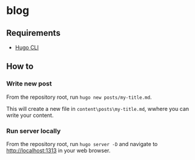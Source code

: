 # blog

## Requirements

- [Hugo CLI](https://gohugo.io/getting-started/installing)

## How to

### Write new post

From the repository root, run `hugo new posts/my-title.md`.

This will create a new file in `content\posts\my-title.md`, wwhere you can write your content.

### Run server locally

From the repository root, run `hugo server -D` and navigate to [http://localhost:1313](http://localhost:1313) in your web browser.
